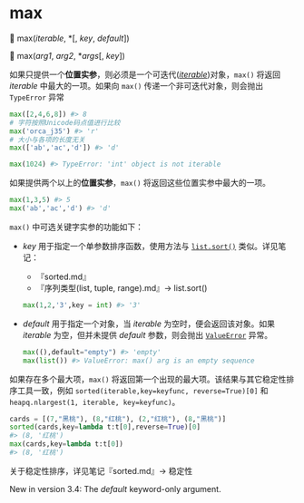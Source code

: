 # max

🔨 max(*iterable*, \*[, *key*, *default*])

🔨 max(*arg1*, *arg2*, **args*[, *key*])

如果只提供一个**位置实参**，则必须是一个可迭代([*iterable*](https://docs.python.org/3.7/glossary.html#term-iterable))对象，`max()` 将返回 *iterable* 中最大的一项。如果向 `max()` 传递一个非可迭代对象，则会抛出 `TypeError` 异常

```python
max([2,4,6,8]) #> 8
# 字符按照Unicode码点值进行比较
max('orca_j35') #> 'r'
# 大小与各项的长度无关
max(['ab','ac','d']) #> 'd'

max(1024) #> TypeError: 'int' object is not iterable
```

如果提供两个以上的**位置实参**，`max()` 将返回这些位置实参中最大的一项。

```python
max(1,3,5) #> 5
max('ab','ac','d') #> 'd'
```

`max()` 中可选关键字实参的功能如下：

- *key* 用于指定一个单参数排序函数，使用方法与 [`list.sort()`](https://docs.python.org/3.7/library/stdtypes.html#list.sort) 类似。详见笔记：

  - 『sorted.md』
  - 『序列类型(list, tuple, range).md』-> list.sort()

  ```python
  max(1,2,'3',key = int) #> '3'
  ```

- *default* 用于指定一个对象，当 *iterable* 为空时，便会返回该对象。如果 *iterable* 为空，但并未提供 *default* 参数，则会抛出 [`ValueError`](https://docs.python.org/3.7/library/exceptions.html#ValueError) 异常。

  ```python
  max((),default="empty") #> 'empty'
  max(list()) #> ValueError: max() arg is an empty sequence
  ```

如果存在多个最大项，`max()` 将返回第一个出现的最大项。该结果与其它稳定性排序工具一致，例如  `sorted(iterable,key=keyfunc, reverse=True)[0]` 和 `heapq.nlargest(1, iterable, key=keyfunc)`。

```python
cards = [(7,"黑桃"), (8,"红桃"), (2,"红桃"), (8,"黑桃")]
sorted(cards,key=lambda t:t[0],reverse=True)[0]
#> (8, '红桃')
max(cards,key=lambda t:t[0])
#> (8, '红桃')
```

关于稳定性排序，详见笔记『sorted.md』-> 稳定性

New in version 3.4: The *default* keyword-only argument.

